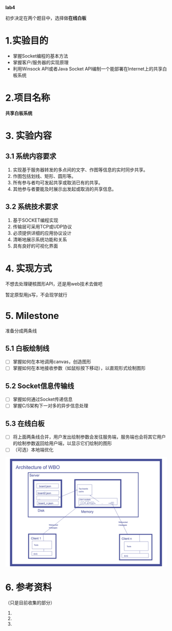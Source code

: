 **lab4**

初步决定在两个题目中，选择做**在线白板**

# 1.实验目的
- 掌握Socket编程的基本方法
- 掌握客户/服务器的实现原理
- 利用Winsock API或者Java Socket API编制一个能部署在Internet上的共享白板系统

# 2.项目名称

**共享白板系统**

# 3. 实验内容

## 3.1 系统内容要求
1. 实现基于服务器转发的多点间的文字、作图等信息的实时同步共享。
2. 作图包括划线、矩形、圆形等。
3. 所有参与者均可发起共享或取消已有的共享。
4. 其他参与者要能及时展示出发起或取消的共享信息。

## 3.2 系统技术要求
1. 基于SOCKET编程实现
2. 传输层可采用TCP或UDP协议
3. 必须提供详细的应用协议设计
4. 清晰地展示系统功能和关系
5. 具有良好的可视化界面

# 4. 实现方式

不想去处理硬核图形API，还是用web技术去做吧

暂定原型用js写，不会现学就行

# 5. Milestone

准备分成两条线

## 5.1 白板绘制线
- [ ] 掌握如何在本地调用canvas，创造图形
- [ ] 掌握如何在本地接收参数（如鼠标按下移动），以直观形式绘制图形

## 5.2 Socket信息传输线
- [ ] 掌握如何通过Socket传递信息
- [ ] 掌握C/S架构下一对多的异步信息处理

## 5.3 在线白板
- [ ] 将上面两条线合并，用户发出绘制参数会发往服务端，服务端也会将其它用户的绘制参数返回给用户端，以显示它们绘制的图形
- [ ] （可选）本地端优化

![](assets/archi.png)

# 6. 参考资料

（只是目前收集的部分）

1. [](https://web.mit.edu/6.005/www/fa13/projects/whiteboard/)
2. [](https://github.com/lovasoa/whitebophir)
3. [](https://wesbos.com/html5-canvas-websockets-nodejs)
